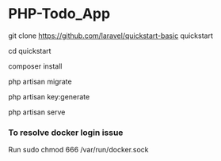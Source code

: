 # PHP-Todo_App
git clone https://github.com/laravel/quickstart-basic quickstart

cd quickstart

composer install

php artisan migrate

php artisan key:generate

php artisan serve

### To resolve docker login issue 
Run sudo chmod 666 /var/run/docker.sock
